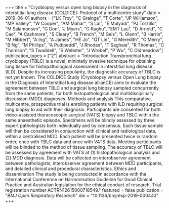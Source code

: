 +++
title = "Cryobiopsy versus open lung biopsy in the diagnosis of interstitial lung disease (COLDICE): Protocol of a multicentre study"
date = 2019-06-01
authors = ["LK Troy", "C Grainge", "T Corte", "JP Williamson", "MP Vallely", "W Cooper", "AM Mahar", "S Lai", "E Mulyadi", "PJ Torzillo", "M Salamonsen", "G Don", "J Myers", "G Raghu", "EMT Lau", "D Arnold", "C Cao", "A Cashmore", "S Cleary", "B French", "M Geis", "L Glenn", "B Harris", "M Hibbert", "A Ing", "A James", "HE Jo", "QT Lin", "G Meredith", "C Merry", "B Ng", "M Phillips", "A Pudipeddi", "J Rhodes", "T Saghaie", "R Thomas", "C Thomson", "S Twaddell", "S Webster", "J Wrobel", "P Wu", "C Oldmeadow"]
publication_types = ["2"]
abstract = "Introduction Transbronchial lung cryobiopsy (TBLC) is a novel, minimally invasive technique for obtaining lung tissue for histopathological assessment in interstitial lung disease (ILD). Despite its increasing popularity, the diagnostic accuracy of TBLC is not yet known. The COLDICE Study (Cryobiopsy versus Open Lung biopsy in the Diagnosis of Interstitial lung disease allianCE) aims to evaluate the agreement between TBLC and surgical lung biopsy sampled concurrently from the same patients, for both histopathological and multidisciplinary discussion (MDD) diagnoses. Methods and analysis This comparative, multicentre, prospective trial is enrolling patients with ILD requiring surgical lung biopsy to aid with their diagnosis. Participants are consented for both video-assisted thoracoscopic surgical (VATS) biopsy and TBLC within the same anaesthetic episode. Specimens will be blindly assessed by three expert pathologists both individually and by consensus. Each tissue sample will then be considered in conjunction with clinical and radiological data, within a centralised MDD. Each patient will be presented twice in random order, once with TBLC data and once with VATS data. Meeting participants will be blinded to the method of tissue sampling. The accuracy of TBLC will be assessed by agreement with VATS at (1) histopathological analysis and (2) MDD diagnosis. Data will be collected on interobserver agreement between pathologists, interobserver agreement between MDD participants, and detailed clinical and procedural characteristics. Ethics and dissemination The study is being conducted in accordance with the International Conference on Harmonisation Guideline for Good Clinical Practice and Australian legislation for the ethical conduct of research. Trial registration number ACTRN12615000718549."
featured = false
publication = "*BMJ Open Respiratory Research*"
doi = "10.1136/bmjresp-2019-000443"
+++

